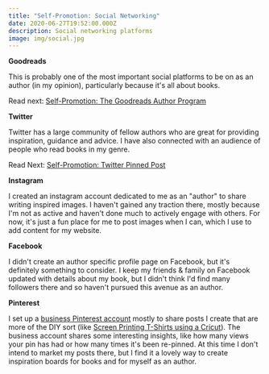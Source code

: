 ```yaml
---
title: "Self-Promotion: Social Networking"
date: 2020-06-27T19:52:00.000Z
description: Social networking platforms
image: img/social.jpg
---
```

**Goodreads**

This is probably one of the most important social platforms to be on as an author (in my opinion), particularly because it's all about books.

Read next: [Self-Promotion: The Goodreads Author Program](/post/self-promotion-the-goodreads-author-program/)

**Twitter**

Twitter has a large community of fellow authors who are great for providing inspiration, guidance and advice. I have also connected with an audience of people who read books in my genre.

Read Next: [Self-Promotion: Twitter Pinned Post](/post/self-promotion-twitter-pinned-post)

**Instagram**

I created an instagram account dedicated to me as an "author" to share writing inspired images. I haven't gained any traction there, mostly because I'm not as active and haven't done much to actively engage with others. For now, it's just a fun place for me to post images when I can, which I use to add content for my website.

**Facebook**

I didn't create an author specific profile page on Facebook, but it's definitely something to consider. I keep my friends & family on Facebook updated with details about my book, but I didn't think I'd find many followers there and so haven't pursued this avenue as an author.

**Pinterest**

I set up a [business Pinterest account](https://business.pinterest.com/) mostly to share posts I create that are more of the DIY sort (like [Screen Printing T-Shirts using a Cricut](/post/self-promotion-screen-printing-t-shirts-using-a-cricut/)). The business account shares some interesting insights, like how many views your pin has had or how many times it's been re-pinned. At this time I don't intend to market my posts there, but I find it a lovely way to create inspiration boards for books and for myself as an author.